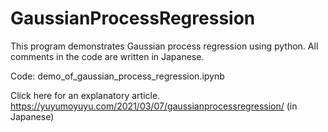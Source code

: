 # GaussianProcessRegression

This program demonstrates Gaussian process regression using python. All comments in the code are written in Japanese.

Code: demo_of_gaussian_process_regression.ipynb

Click here for an explanatory article. https://yuyumoyuyu.com/2021/03/07/gaussianprocessregression/ (in Japanese)
